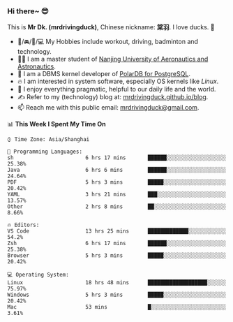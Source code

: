 ### Hi there~ 😎

This is **Mr Dk. (mrdrivingduck)**, Chinese nickname: **棠羽**. I love ducks. 🦆

- 💪/🚘/🏸/💻 My Hobbies include workout, driving, badminton and technology.
- 👨‍🎓 I am a master student of [Nanjing University of Aeronautics and Astronautics](https://en.wikipedia.org/wiki/Nanjing_University_of_Aeronautics_and_Astronautics).
- 🍊 I am a DBMS kernel developer of [PolarDB for PostgreSQL](https://github.com/ApsaraDB/PolarDB-for-PostgreSQL).
- 🔥 I am interested in system software, especially OS kernels like *Linux*.
- 🔧 I enjoy everything pragmatic, helpful to our daily life and the world.
- ✍ Refer to my (technology) blog at: [mrdrivingduck.github.io/blog](https://www.mrdrivingduck.cn/blog/#/).
- 📫 Reach me with this public email: [mrdrivingduck@gmail.com](mailto:mrdrivingduck@gmail.com).

<!--START_SECTION:waka-->
📊 **This Week I Spent My Time On** 

```text
⌚︎ Time Zone: Asia/Shanghai

💬 Programming Languages: 
sh                       6 hrs 17 mins       ██████░░░░░░░░░░░░░░░░░░░   25.38% 
Java                     6 hrs 6 mins        ██████░░░░░░░░░░░░░░░░░░░   24.64% 
PDF                      5 hrs 3 mins        █████░░░░░░░░░░░░░░░░░░░░   20.42% 
YAML                     3 hrs 21 mins       ███░░░░░░░░░░░░░░░░░░░░░░   13.57% 
Other                    2 hrs 8 mins        ██░░░░░░░░░░░░░░░░░░░░░░░   8.66%

🔥 Editors: 
VS Code                  13 hrs 25 mins      █████████████░░░░░░░░░░░░   54.2% 
Zsh                      6 hrs 17 mins       ██████░░░░░░░░░░░░░░░░░░░   25.38% 
Browser                  5 hrs 3 mins        █████░░░░░░░░░░░░░░░░░░░░   20.42%

💻 Operating System: 
Linux                    18 hrs 48 mins      ███████████████████░░░░░░   75.97% 
Windows                  5 hrs 3 mins        █████░░░░░░░░░░░░░░░░░░░░   20.42% 
Mac                      53 mins             █░░░░░░░░░░░░░░░░░░░░░░░░   3.61%

```


<!--END_SECTION:waka-->

<!-- ![Mr Dk.'s GitHub Stats](https://github-readme-stats.vercel.app/api?username=mrdrivingduck&count_private&show_icons=true&theme=buefy) -->

<!-- ![Most Used Languages](https://github-readme-stats.vercel.app/api/top-langs/?username=mrdrivingduck&exclude_repo=mips32-CPU,snort-tcp-socket&theme=buefy&layout=compact&langs_count=10) -->


<!--
**mrdrivingduck/mrdrivingduck** is a ✨ _special_ ✨ repository because its `README.md` (this file) appears on your GitHub profile.

Here are some ideas to get you started:

- 🔭 I’m currently working on ...
- 🌱 I’m currently learning ...
- 👯 I’m looking to collaborate on ...
- 🤔 I’m looking for help with ...
- 💬 Ask me about ...
- 📫 How to reach me: ...
- 😄 Pronouns: ...
- ⚡ Fun fact: ...
-->
